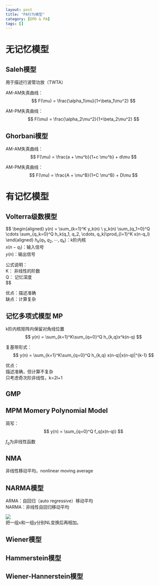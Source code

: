 ```yaml
---
layout: post
title: "PA行为模型"
category: [DPD & PA]
tags: []
---
```


# 无记忆模型

## Saleh模型

用于描述行波管功放（TWTA）  

AM-AM失真曲线：  
$$
F(\mu) = \frac{\alpha_1\mu}{1+\beta_1\mu^2}
$$

AM-PM失真曲线：  
$$
F(\mu) = \frac{\alpha_2\mu^2}{1+\beta_2\mu^2}
$$

<!-- more -->

## Ghorbani模型

AM-AM失真曲线：  
$$
F(\mu) = \frac{a + \mu^b}{1+c \mu^b} + d\mu
$$

AM-PM失真曲线：  
$$
F(\mu) = \frac{A + \mu^B}{1+C \mu^B} + D\mu
$$

# 有记忆模型

## Volterra级数模型

$$
\begin{aligned}
y(n) = \sum_{k=1}^K y_k(n)   \\
y_k(n) \sum_{q_1=0}^Q \cdots \sum_{q_k=0}^Q h_k(q_1, q_2, \cdots, q_k)\prod_{l=1}^K x(n-q_l)
\end{aligned}
$h_k(q_1, q_2, \cdots, q_k)$：k阶内核  
$x(n-q_l)$：输入信号  
$y(n)$：输出信号  

公式说明：  
K： 非线性的阶数  
Q： 记忆深度  
$$

优点：描述准确  
缺点：计算复杂  

## 记忆多项式模型 MP

k阶内核矩阵内保留对角线位置  
$$
y(n) = \sum_{k=1}^K\sum_{q=0}^Q h_{k,q}x^k(n-q)
$$

复基带形式：  
$$
y(n) = \sum_{k=1}^K\sum_{q=0}^Q h_{k,q} x(n-q)|x(n-q)|^{k-1}
$$

优点：  
描述准确，但计算不复杂  
只考虑奇次阶非线性，k=2l+1  

## GMP

## MPM Momery Polynomial Model

简写：  
$$
y(n) = \sum_{q=0}^Q f_q(x(n-q))
$$

$f_q$为非线性函数  

## NMA 

非线性移动平均，nonlinear moving average

## NARMA模型

ARMA：自回归（auto regressive）移动平均  
NARMA：非线性自回归移动平均

![](http://windmissing.github.io/images/2020/11.png)  
把一组x和一组y分别NL变换后再相加。  

## Wiener模型

## Hammerstein模型

## Wiener-Hannerstein模型